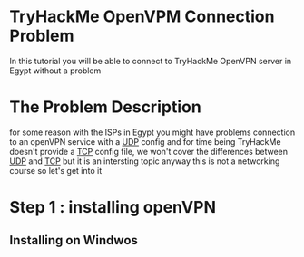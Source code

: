 # TryHackMe OpenVPM Connection Problem
In this tutorial you will be able to connect to TryHackMe OpenVPN server in Egypt without a problem
# The Problem Description
for some reason with the ISPs in Egypt you might have problems connection to an openVPN service with a [UDP](https://www.freecodecamp.org/news/tcp-vs-udp/) config
and for time being TryHackMe doesn't provide a [TCP](https://www.freecodecamp.org/news/tcp-vs-udp/) config file, we won't cover the differences between [UDP](https://www.freecodecamp.org/news/tcp-vs-udp/) and [TCP](https://www.freecodecamp.org/news/tcp-vs-udp/)
but it is an intersting topic anyway this is not a networking course so let's get into it
# Step 1 : installing openVPN
## Installing on Windwos 

